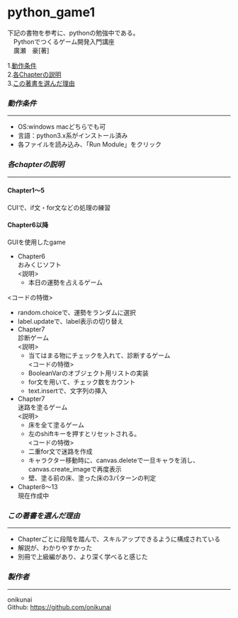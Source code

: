 # **python_game1**
下記の書物を参考に、pythonの勉強中である。  
　Pythonでつくるゲーム開発入門講座  
　廣瀬　豪[著]  

1.[動作条件](#動作条件)  
2.[各Chapterの説明](#各chapterの説明)  
3.[この著書を選んだ理由](#この著書を選んだ理由)  

### *動作条件*
---
* OS:windows macどちらでも可  
* 言語：python3.x系がインストール済み  
* 各ファイルを読み込み、「Run Module」をクリック  


### *各chapterの説明*
---
#### Chapter1〜5
 CUIで、if文・for文などの処理の練習
<br>

#### Chapter6以降
 GUIを使用したgame
 * Chapter6  
   おみくじソフト  
  <説明>  
   * 本日の運勢を占えるゲーム  

  <コードの特徴>  
   * random.choiceで、運勢をランダムに選択  
   * label.updateで、label表示の切り替え  
 * Chapter7  
   診断ゲーム<br>
  <説明>
   * 当てはまる物にチェックを入れて、診断するゲーム<br>
  <コードの特徴>
   * BooleanVarのオブジェクト用リストの実装<br>
   * for文を用いて、チェック数をカウント<br>
   * text.insertで、文字列の挿入<br>
 * Chapter7<br>
   迷路を塗るゲーム<br>
   <説明>
   * 床を全て塗るゲーム
   * 左のshiftキーを押すとリセットされる。<br>
  <コードの特徴>
   * 二重for文で迷路を作成<br>
   * キャラクター移動時に、canvas.deleteで一旦キャラを消し、canvas.create_imageで再度表示<br>
   * 壁、塗る前の床、塗った床の3パターンの判定<br>
 * Chapter8〜13<br>
   現在作成中<br>

### *この著書を選んだ理由*
---
* Chapterごとに段階を踏んで、スキルアップできるように構成されている  
* 解説が、わかりやすかった  
* 別冊で上級編があり、より深く学べると感じた  

### *製作者*
---
onikunai  
Github: https://github.com/onikunai  